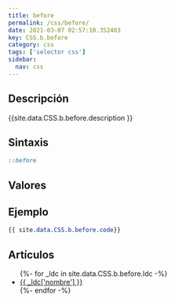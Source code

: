 ```yaml
---
title: before
permalink: /css/before/
date: 2021-03-07 02:57:10.352403
key: CSS.b.before
category: css
tags: ['selector css']
sidebar: 
  nav: css
---
```


## Descripción
{{site.data.CSS.b.before.description }}

## Sintaxis
~~~css
::before
~~~

## Valores

## Ejemplo
~~~css
{{ site.data.CSS.b.before.code}}
~~~

## Artículos
<ul>
{%- for _ldc in site.data.CSS.b.before.ldc -%}
   <li>
       <a href="{{_ldc['url'] }}">{{ _ldc['nombre'] }}</a>
   </li>
{%- endfor -%}
</ul>
